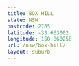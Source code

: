 ```yaml
---
title: BOX HILL
state: NSW
postcode: 2765
latitude: -33.663002
longitude: 150.860258
url: /nsw/box-hill/
layout: suburb
---
```

